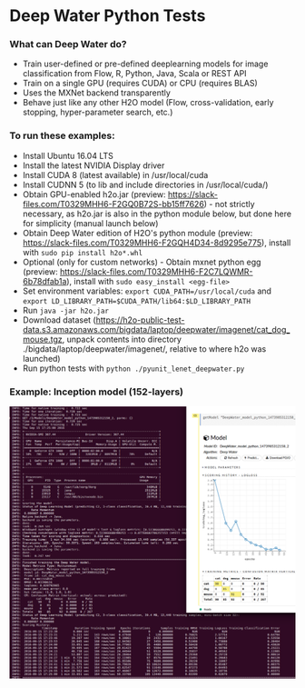 # Deep Water Python Tests

### What can Deep Water do?
* Train user-defined or pre-defined deeplearning models for image classification from Flow, R, Python, Java, Scala or REST API
* Train on a single GPU (requires CUDA) or CPU (requires BLAS) 
* Uses the MXNet backend transparently
* Behave just like any other H2O model (Flow, cross-validation, early stopping, hyper-parameter search, etc.)

### To run these examples:
* Install Ubuntu 16.04 LTS
* Install the latest NVIDIA Display driver
* Install CUDA 8 (latest available) in /usr/local/cuda
* Install CUDNN 5 (to lib and include directories in /usr/local/cuda/)
* Obtain GPU-enabled h2o.jar (preview: https://slack-files.com/T0329MHH6-F2GQ0B72S-bb15ff7626) - not strictly necessary, as h2o.jar is also in the python module below, but done here for simplicity (manual launch below)
* Obtain Deep Water edition of H2O's python module (preview: https://slack-files.com/T0329MHH6-F2GQH4D34-8d9295e775), install with `sudo pip install h2o*.whl`
* Optional (only for custom networks) - Obtain mxnet python egg (preview: https://slack-files.com/T0329MHH6-F2C7LQWMR-6b78dfab1a), install with `sudo easy_install <egg-file>`
* Set environment variables: `export CUDA_PATH=/usr/local/cuda` and `export LD_LIBRARY_PATH=$CUDA_PATH/lib64:$LD_LIBRARY_PATH`
* Run `java -jar h2o.jar`
* Download dataset (https://h2o-public-test-data.s3.amazonaws.com/bigdata/laptop/deepwater/imagenet/cat_dog_mouse.tgz, unpack contents into directory ./bigdata/laptop/deepwater/imagenet/<here>, relative to where h2o was launched)
* Run python tests with `python ./pyunit_lenet_deepwater.py`

### Example: Inception model (152-layers)
![inception](./inception.png "Inception model")
